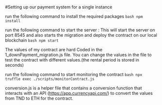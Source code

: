 #Setting up our payment system for a single instance 

run the following command to install the required packages
```bash npm install```

run the following command to start the server : This will start the server on port 8545 and also starts the migration and deploy the contract on our local blockchain
```bash npm start```

The values of my contract are hard Coded in the 1_downPayment_migration.js file. You can change the values in the file to test the contract with different values.(the rental period is stored in seconds)

run the following command to start monitoring the contract 
```bash npx truffle exec ./scripts/monitorContract.js```

conversion.js is a helper file that contains a conversion function that interacts with an API (https://app.currencyapi.com/) to convert the values from TND to ETH for the contract.
